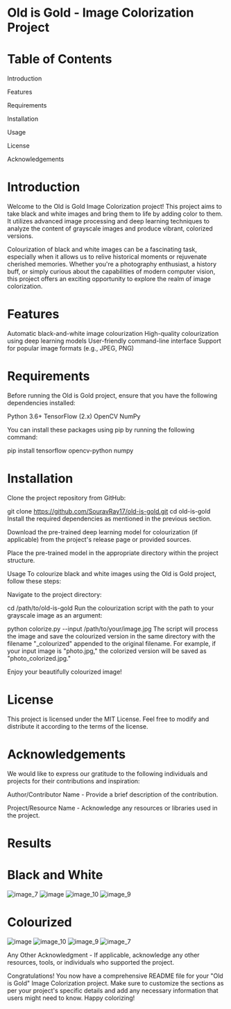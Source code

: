 # Old is Gold - Image Colorization Project

# Table of Contents
Introduction

Features

Requirements

Installation

Usage

License

Acknowledgements

# Introduction
Welcome to the Old is Gold Image Colorization project! This project aims to take black and white images and bring them to life by adding color to them. It utilizes advanced image processing and deep learning techniques to analyze the content of grayscale images and produce vibrant, colorized versions.

Colourization of black and white images can be a fascinating task, especially when it allows us to relive historical moments or rejuvenate cherished memories. Whether you're a photography enthusiast, a history buff, or simply curious about the capabilities of modern computer vision, this project offers an exciting opportunity to explore the realm of image colorization.

# Features
Automatic black-and-white image colourization
High-quality colourization using deep learning models
User-friendly command-line interface
Support for popular image formats (e.g., JPEG, PNG)

# Requirements
Before running the Old is Gold project, ensure that you have the following dependencies installed:

Python 3.6+
TensorFlow (2.x)
OpenCV
NumPy


You can install these packages using pip by running the following command:


pip install tensorflow opencv-python numpy
# Installation
Clone the project repository from GitHub:

git clone https://github.com/SouravRay17/old-is-gold.git
cd old-is-gold
Install the required dependencies as mentioned in the previous section.

Download the pre-trained deep learning model for colourization (if applicable) from the project's release page or provided sources.

Place the pre-trained model in the appropriate directory within the project structure.

Usage
To colourize black and white images using the Old is Gold project, follow these steps:

Navigate to the project directory:

cd /path/to/old-is-gold
Run the colourization script with the path to your grayscale image as an argument:


python colorize.py --input /path/to/your/image.jpg
The script will process the image and save the colourized version in the same directory with the filename "_colourized" appended to the original filename. For example, if your input image is "photo.jpg," the colorized version will be saved as "photo_colorized.jpg."

Enjoy your beautifully colourized image!

# License

This project is licensed under the MIT License. Feel free to modify and distribute it according to the terms of the license.

# Acknowledgements

We would like to express our gratitude to the following individuals and projects for their contributions and inspiration:

Author/Contributor Name - Provide a brief description of the contribution.

Project/Resource Name - Acknowledge any resources or libraries used in the project.

# Results

# Black and White
![image_7](https://github.com/SouravRay17/Old_is_Gold/assets/83729666/5aa30f0b-80c7-421b-b98c-7c8719c2dd0e)
![image](https://github.com/SouravRay17/Old_is_Gold/assets/83729666/3ebc1f43-cd2e-49e2-a7b8-4ac11cfcf445)
![image_10](https://github.com/SouravRay17/Old_is_Gold/assets/83729666/939f254b-5cfd-4cb1-8d36-bb859ab59e57)
![image_9](https://github.com/SouravRay17/Old_is_Gold/assets/83729666/c428c1fe-b7bb-424f-bfe5-35293a9ebf94)
# Colourized
![image](https://github.com/SouravRay17/Old_is_Gold/assets/83729666/a70764f3-3a70-4669-9627-1598cdd7c3f2)
![image_10](https://github.com/SouravRay17/Old_is_Gold/assets/83729666/febe8306-9264-46f9-a42a-12f3976d5c04)
![image_9](https://github.com/SouravRay17/Old_is_Gold/assets/83729666/2c80c6cd-5253-405f-8270-2ddf7c6bc20c)
![image_7](https://github.com/SouravRay17/Old_is_Gold/assets/83729666/c664ce48-f016-4ce7-9fe5-aae0c98255b2)




Any Other Acknowledgment - If applicable, acknowledge any other resources, tools, or individuals who supported the project.

Congratulations! You now have a comprehensive README file for your "Old is Gold" Image Colorization project. Make sure to customize the sections as per your project's specific details and add any necessary information that users might need to know. Happy colorizing!

